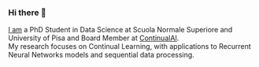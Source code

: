 ### Hi there 👋

<!--
**AndreaCossu/AndreaCossu** is a ✨ _special_ ✨ repository because its `README.md` (this file) appears on your GitHub profile.

Here are some ideas to get you started:

- 🔭 I’m currently working on ...
- 🌱 I’m currently learning ...
- 👯 I’m looking to collaborate on ...
- 🤔 I’m looking for help with ...
- 💬 Ask me about ...
- 📫 How to reach me: ...
- 😄 Pronouns: ...
- ⚡ Fun fact: ...
-->

[I am](https://andreacossu.github.io/) a PhD Student in Data Science at Scuola Normale Superiore and University of Pisa and Board Member at [ContinualAI](https://www.continualai.org/).  
My research focuses on Continual Learning, with applications to Recurrent Neural Networks models and sequential data processing.  
